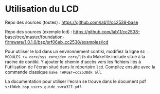 # Utilisation du LCD

Repo des sources (toutes) : https://github.com/lab11/cc2538-base


Repo des sources (exemple lcd) : https://github.com/lab11/cc2538-base/tree/master/foundation-firmware/1.0.1.0/bsp/srf06eb_cc2538/examples/lcd


Pour utiliser le lcd dans un environnement contiki, modifiez la ligne `64 - MODULES += core/sys core/dev core/lib` du Makefile.include situé à la racine de contiki. Y ajouter le chemin d'accès vers les fichiers liés à l'utilisation de l'écran situé dans le répertoire `lcd`. Compilez ensuite avec la commande classique `make TARGET=cc2538dk all`.


La documentation pour utiliser l'ecran se trouve dans le document pdf `srf06eb_bsp_users_guide_swru327.pdf`.

